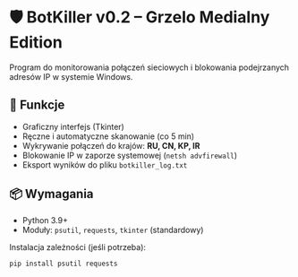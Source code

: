 # 🛡️ BotKiller v0.2 – Grzelo Medialny Edition

Program do monitorowania połączeń sieciowych i blokowania podejrzanych adresów IP w systemie Windows.

## 🔧 Funkcje
- Graficzny interfejs (Tkinter)
- Ręczne i automatyczne skanowanie (co 5 min)
- Wykrywanie połączeń do krajów: **RU, CN, KP, IR**
- Blokowanie IP w zaporze systemowej (`netsh advfirewall`)
- Eksport wyników do pliku `botkiller_log.txt`

## 📦 Wymagania
- Python 3.9+
- Moduły: `psutil`, `requests`, `tkinter` (standardowy)

Instalacja zależności (jeśli potrzeba):

```bash
pip install psutil requests






